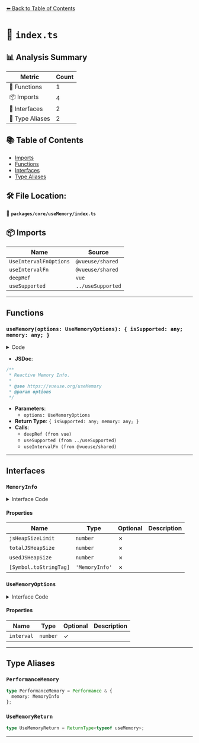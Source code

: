 [⬅️ Back to Table of Contents](../../../index.md)

# 📄 `index.ts`

## 📊 Analysis Summary

| Metric | Count |
|--------|-------|
| 🔧 Functions | 1 |
| 📦 Imports | 4 |
| 📐 Interfaces | 2 |
| 📑 Type Aliases | 2 |

## 📚 Table of Contents

- [Imports](#imports)
- [Functions](#functions)
- [Interfaces](#interfaces)
- [Type Aliases](#type-aliases)

## 🛠️ File Location:
📂 **`packages/core/useMemory/index.ts`**

## 📦 Imports

| Name | Source |
|------|--------|
| `UseIntervalFnOptions` | `@vueuse/shared` |
| `useIntervalFn` | `@vueuse/shared` |
| `deepRef` | `vue` |
| `useSupported` | `../useSupported` |


---

## Functions

### `useMemory(options: UseMemoryOptions): { isSupported: any; memory: any; }`

<details><summary>Code</summary>

```ts
export function useMemory(options: UseMemoryOptions = {}) {
  const memory = deepRef<MemoryInfo>()
  const isSupported = useSupported(() => typeof performance !== 'undefined' && 'memory' in performance)

  if (isSupported.value) {
    const { interval = 1000 } = options
    useIntervalFn(() => {
      memory.value = (performance as PerformanceMemory).memory
    }, interval, { immediate: options.immediate, immediateCallback: options.immediateCallback })
  }

  return { isSupported, memory }
}
```
</details>

- **JSDoc**:
```ts
/**
 * Reactive Memory Info.
 *
 * @see https://vueuse.org/useMemory
 * @param options
 */
```

- **Parameters**:
  - `options: UseMemoryOptions`
- **Return Type**: `{ isSupported: any; memory: any; }`
- **Calls**:
  - `deepRef (from vue)`
  - `useSupported (from ../useSupported)`
  - `useIntervalFn (from @vueuse/shared)`

---

## Interfaces

### `MemoryInfo`

<details><summary>Interface Code</summary>

```ts
export interface MemoryInfo {
  /**
   * The maximum size of the heap, in bytes, that is available to the context.
   */
  readonly jsHeapSizeLimit: number
  /**
   *  The total allocated heap size, in bytes.
   */
  readonly totalJSHeapSize: number
  /**
   * The currently active segment of JS heap, in bytes.
   */
  readonly usedJSHeapSize: number

  [Symbol.toStringTag]: 'MemoryInfo'
}
```
</details>

#### Properties

| Name | Type | Optional | Description |
|------|------|----------|-------------|
| `jsHeapSizeLimit` | `number` | ✗ |  |
| `totalJSHeapSize` | `number` | ✗ |  |
| `usedJSHeapSize` | `number` | ✗ |  |
| `[Symbol.toStringTag]` | `'MemoryInfo'` | ✗ |  |

### `UseMemoryOptions`

<details><summary>Interface Code</summary>

```ts
export interface UseMemoryOptions extends UseIntervalFnOptions {
  interval?: number
}
```
</details>

#### Properties

| Name | Type | Optional | Description |
|------|------|----------|-------------|
| `interval` | `number` | ✓ |  |


---

## Type Aliases

### `PerformanceMemory`

```ts
type PerformanceMemory = Performance & {
  memory: MemoryInfo
};
```

### `UseMemoryReturn`

```ts
type UseMemoryReturn = ReturnType<typeof useMemory>;
```


---
